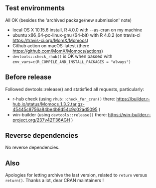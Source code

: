 ## Test environments
All OK (besides the 'archived package/new submission' note)

* local OS X 10.15.6 install, R 4.0.0 with --as-cran on my machine
* ubuntu x86_64-pc-linux-gnu (64-bit) with R 4.0.2 (on travis-ci https://travis-ci.org/MomX/Momocs)
* Github action on macOS-latest (there https://github.com/MomX/Momocs/actions)
* `devtools::check_rhub()` is OK when passed with `env_vars=c(R_COMPILE_AND_INSTALL_PACKAGES = "always")`

## Before release
Followed devtools::release() and statisfied all requests, particularly:
* r-hub check (using `rhub::check_for_cran()` there: https://builder.r-hub.io/status/Momocs_1.3.2.tar.gz-45445c8756a84be4b8d54c9c02ad5095 )
* win-builder (using `devtools::release()` there: https://win-builder.r-project.org/237v42T36AGH )

## Reverse dependencies
No reverse dependencies.

## Also
Apologies for letting archive the last version, related to `return` versus `return()`. 
Thanks a lot, dear CRAN maintainers !



